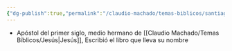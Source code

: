 ```yaml
---
{"dg-publish":true,"permalink":"/claudio-machado/temas-biblicos/santiago/","tags":["Quien-es"]}
---
```


- Apóstol del primer siglo, medio hermano de [[Claudio Machado/Temas Bíblicos/Jesús\|Jesús]], Escribió el libro que lleva su nombre 
